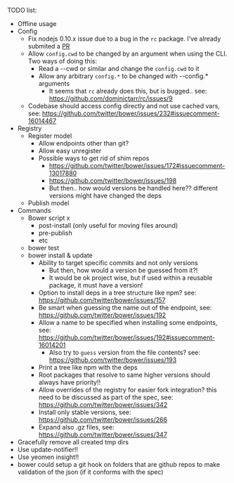 TODO list:

- Offline usage
- Config
   - Fix nodejs 0.10.x issue due to a bug in the `rc` package. I've already submited a [PR](https://github.com/dominictarr/config-chain/pull/11)
   - Allow `config.cwd` to be changed by an argument when using the CLI. Two ways of doing this:
      - Read a --cwd or similar and change the `config.cwd` to it
      - Allow any arbitrary `config.*` to be changed with --config.* arguments
         - It seems that `rc` already does this, but is bugged.. see: https://github.com/dominictarr/rc/issues/9
    - Codebase should access config directly and not use cached vars, see: https://github.com/twitter/bower/issues/232#issuecomment-16014467
- Registry
    - Register model
        - Allow endpoints other than git?
        - Allow easy unregister
        - Possible ways to get rid of shim repos
          - https://github.com/twitter/bower/issues/172#issuecomment-13017880
          - https://github.com/twitter/bower/issues/198
          - But then.. how would versions be handled here?? different versions might have changed the deps
    - Publish model
- Commands
    - Bower script x
         - post-install (only useful for moving files around)
         - pre-publish
         - etc
    - bower test
    - bower install & update
        - Ability to target specific commits and not only versions
            - But then, how would a version be guessed from it?!
            - It would be ok project wise, but if used within a reusable package, it must have a version!
        - Option to install deps in a tree structure like npm? see: https://github.com/twitter/bower/issues/157
        - Be smart when guessing the name out of the endpoint, see: https://github.com/twitter/bower/issues/192
        - Allow a name to be specified when installing some endpoints, see: https://github.com/twitter/bower/issues/192#issuecomment-16014201
            - Also try to `guess` version from the file contents? see: https://github.com/twitter/bower/issues/193
        - Print a tree like npm with the deps
        - Root packages that resolve to same higher versions should always have priority!!
        - Allow overrides of the registry for easier fork integration? this need to be discussed as part of the spec, see: https://github.com/twitter/bower/issues/342
        - Install only stable versions, see: https://github.com/twitter/bower/issues/266
        - Expand also .gz files, see: https://github.com/twitter/bower/issues/347
- Gracefully remove all created tmp dirs
- Use update-notifier!!
- Use yeomen insight!!
- bower could setup a git hook on folders that are github repos to make validation of the json (if it conforms with the spec)